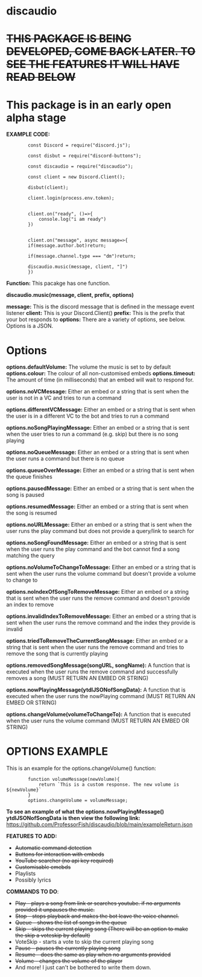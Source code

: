 # discaudio

# ~~THIS PACKAGE IS BEING DEVELOPED, COME BACK LATER. TO SEE THE FEATURES IT WILL HAVE READ BELOW~~

# This package is in an early open alpha stage

**EXAMPLE CODE:**

            const Discord = require("discord.js");
            
            const disbut = require("discord-buttons");
            
            const discaudio = require("discaudio");
            
            const client = new Discord.Client();
            
            disbut(client);
            
            client.login(process.env.token);


            client.on("ready", ()=>{
                console.log("i am ready")
            })


            client.on("message", async message=>{
            if(message.author.bot)return;
            
            if(message.channel.type === "dm")return;

            discaudio.music(message, client, "]")
            })

**Function:**
This pacakge has one function.

**discaudio.music(message, client, prefix, options)**

**message:** This is the discord message that is defined in the message event listener
**client:** This is your Discord.Client()
**prefix:** This is the prefix that your bot responds to
**options:** There are a variety of options, see below. Options is a JSON.

# Options

**options.defaultVolume:** The volume the music is set to by default
**options.colour:** The colour of all non-customised embeds
**options.timeout:** The amount of time (in milliseconds) that an embed will wait to respond for.

**options.noVCMessage:** Either an embed or a string that is sent when the user is not in a VC and tries to run a command

**options.differentVCMessage:** Either an embed or a string that is sent when the user is in a different VC to the bot and tries to run a command

**options.noSongPlayingMessage:** Either an embed or a string that is sent when the user tries to run a command (e.g. skip) but there is no song playing

**options.noQueueMessage:** Either an embed or a string that is sent when the user runs a command but there is no queue

**options.queueOverMessage:** Either an embed or a string that is sent when the queue finishes

**options.pausedMessage:** Either an embed or a string that is sent when the song is paused

**options.resumedMessage:** Either an embed or a string that is sent when the song is resumed

**options.noURLMessage:** Either an embed or a string that is sent when the user runs the play command but does not provide a query/link to search for

**options.noSongFoundMessage:** Either an embed or a string that is sent when the user runs the play command and the bot cannot find a song matching the query

**options.noVolumeToChangeToMessage:** Either an embed or a string that is sent when the user runs the volume command but doesn't provide a volume to change to

**options.noIndexOfSongToRemoveMessage:** Either an embed or a string that is sent when the user runs the remove command and doesn't provide an index to remove

**options.invalidIndexToRemoveMessage:** Either an embed or a string that is sent when the user runs the remove command and the index they provide is invalid

**options.triedToRemoveTheCurrentSongMessage:** Either an embed or a string that is sent when the user runs the remove command and tries to remove the song that is currently playing

**options.removedSongMessage(songURL, songName):** A function that is executed when the user runs the remove command and successfully removes a song (MUST RETURN AN EMBED OR STRING)

**options.nowPlayingMessage(ytdlJSONofSongData):** A function that is executed when the user runs the nowPlaying command (MUST RETURN AN EMBED OR STRING)

**options.changeVolume(volumeToChangeTo):** A function that is executed when the user runs the volume command (MUST RETURN AN EMBED OR STRING)

# OPTIONS EXAMPLE

This is an example for the options.changeVolume() function:

            function volumeMessage(newVolume){
                return `This is a custom response. The new volume is ${newVolume}`
            }
            options.changeVolume = volumeMessage;

**To see an example of what the options.nowPlayingMessage() ytdlJSONofSongData is then view the following link:**
https://github.com/ProfessorFish/discaudio/blob/main/exampleReturn.json

**FEATURES TO ADD:**
+ ~~Automatic command detection~~
+ ~~Buttons for interaction with embeds~~
+ ~~YouTube searcher (no api key required)~~
+ ~~Customisable emebds~~
+ Playlists
+ Possibly lyrics

**COMMANDS TO DO**:
+ ~~Play - plays a song from link or searches youtube. if no arguments provided it unpauses the music.~~
+ ~~Stop - stops playback and makes the bot leave the voice channel.~~
+ ~~Queue - shows the list of songs in the queue~~
+ ~~Skip - skips the current playing song (There will be an option to make the skip a voteskip by default)~~
+ VoteSkip - starts a vote to skip the current playing song
+ ~~Pause - pauses the currently playing song~~
+ ~~Resume - does the same as play when no arguments provided~~
+ ~~Volume - changes the volume of the player~~
+ And more! I just can't be bothered to write them down.
